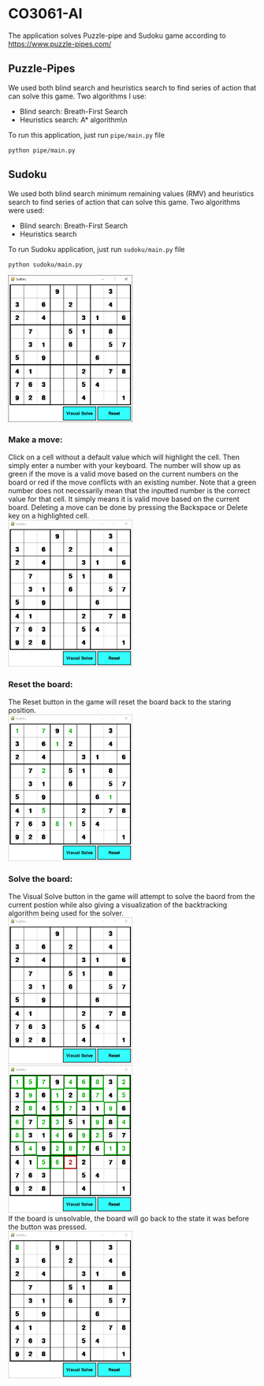 # CO3061-AI
The application solves Puzzle-pipe and Sudoku game according to https://www.puzzle-pipes.com/
## Puzzle-Pipes
We used both blind search and heuristics search to find series of action that can solve this game.
Two algorithms I use:
- Blind search: Breath-First Search
- Heuristics search: A* algorithm\n

To run this application, just run `pipe/main.py` file
```
python pipe/main.py
```

## Sudoku
We used both blind search minimum remaining values (RMV) and heuristics search to find series of action that can solve this game.
Two algorithms were used:
- Blind search: Breath-First Search
- Heuristics search

To run Sudoku application, just run `sudoku/main.py` file
```
python sudoku/main.py
```
<img src="sudoku/media/start_screen.PNG" width=50%><br>
### Make a move:
Click on a cell without a default value which will highlight the cell. Then simply enter a number with your keyboard. The number will show up as green if the move is a valid move based on the current numbers on the board or red if the move conflicts with an existing number. Note that a green number does not necessarily mean that the inputted number is the correct value for that cell. It simply means it is valid move based on the current board. Deleting a move can be done by pressing the Backspace or Delete key on a highlighted cell.<br>
<img src="sudoku/media/number_change.gif" width=50%>
### Reset the board:
The Reset button in the game will reset the board back to the staring position.<br>
<img src="sudoku/media/reset.gif" width=50%>
### Solve the board:
The Visual Solve button in the game will attempt to solve the baord from the current postion while also giving a visualization of the backtracking algorithm being used for the solver.<br>
<img src="sudoku/media/solve_start.gif" width=50%>
<img src="sudoku/media/solve_end.gif" width=50%><br>
If the board is unsolvable, the board will go back to the state it was before the button was pressed.<br>
<img src="sudoku/media/solve_invalid.gif" width=50%><br>

